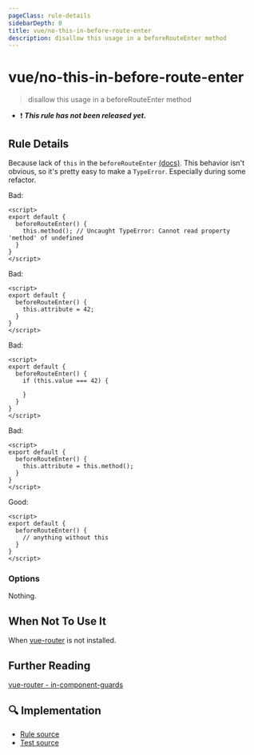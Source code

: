 ```yaml
---
pageClass: rule-details
sidebarDepth: 0
title: vue/no-this-in-before-route-enter
description: disallow this usage in a beforeRouteEnter method
---
```

# vue/no-this-in-before-route-enter

> disallow this usage in a beforeRouteEnter method

- :exclamation: <badge text="This rule has not been released yet." vertical="middle" type="error"> ***This rule has not been released yet.*** </badge>

## Rule Details

Because lack of `this` in the `beforeRouteEnter` [(docs)](https://router.vuejs.org/guide/advanced/navigation-guards.html#in-component-guards). This behavior isn't obvious, so it's pretty easy to make a `TypeError`. Especially during some refactor. 

Bad:

<eslint-code-block :rules="{'vue/no-this-in-before-route-enter': ['error']}">

```vue
<script>
export default {
  beforeRouteEnter() {
    this.method(); // Uncaught TypeError: Cannot read property 'method' of undefined      
  }   
}
</script>
```

</eslint-code-block>

Bad:

<eslint-code-block :rules="{'vue/no-this-in-before-route-enter': ['error']}">

```vue
<script>
export default {
  beforeRouteEnter() {
    this.attribute = 42;
  }   
}
</script>
```

</eslint-code-block>

Bad:

<eslint-code-block :rules="{'vue/no-this-in-before-route-enter': ['error']}">

```vue
<script>
export default {
  beforeRouteEnter() {
    if (this.value === 42) {
        
    }
  }   
}
</script>
```

</eslint-code-block>


Bad:

<eslint-code-block :rules="{'vue/no-this-in-before-route-enter': ['error']}">

```vue
<script>
export default {
  beforeRouteEnter() {
    this.attribute = this.method();
  }   
}
</script>
```

</eslint-code-block>

Good:

<eslint-code-block :rules="{'vue/no-this-in-before-route-enter': ['error']}">

```vue
<script>
export default {
  beforeRouteEnter() {
    // anything without this
  }   
}
</script>
```

</eslint-code-block>

### Options

Nothing.

## When Not To Use It

When [vue-router](https://router.vuejs.org/) is not installed.

## Further Reading

[vue-router - in-component-guards](https://router.vuejs.org/guide/advanced/navigation-guards.html#in-component-guards)

## :mag: Implementation

- [Rule source](https://github.com/vuejs/eslint-plugin-vue/blob/master/lib/rules/no-this-in-before-route-enter.js)
- [Test source](https://github.com/vuejs/eslint-plugin-vue/blob/master/tests/lib/rules/no-this-in-before-route-enter.js)
